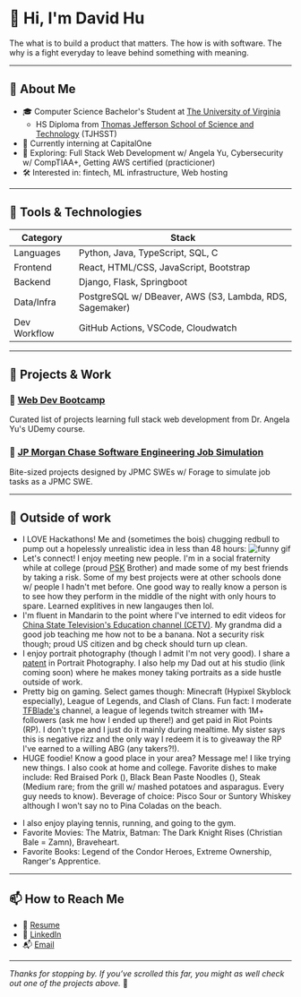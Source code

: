 # 👋 Hi, I'm David Hu

The what is to build a product that matters. The how is with software. The why is a fight everyday to leave behind something with meaning.

---

## 🧠 About Me

- 🎓 Computer Science Bachelor's Student at [The University of Virginia](https://www.usnews.com/best-colleges/uva-6968)
  - HS Diploma from [Thomas Jefferson School of Science and Technology](https://www.usnews.com/education/best-high-schools/virginia/districts/fairfax-county-public-schools/thomas-jefferson-high-school-for-science-and-technology-20461) (TJHSST)
- 💼 Currently interning at CapitalOne
- 🌱 Exploring: Full Stack Web Development w/ Angela Yu, Cybersecurity w/ CompTIAA+, Getting AWS certified (practicioner)
- 🛠️ Interested in: fintech, ML infrastructure, Web hosting

---

## 🧰 Tools & Technologies

| Category       | Stack |
|----------------|-------|
| Languages      | Python, Java, TypeScript, SQL, C |
| Frontend       | React, HTML/CSS, JavaScript, Bootstrap |
| Backend        | Django, Flask, Springboot |
| Data/Infra     | PostgreSQL w/ DBeaver, AWS (S3, Lambda, RDS, Sagemaker)|
| Dev Workflow   | GitHub Actions, VSCode, Cloudwatch |

---

## 🚀 Projects & Work

### 🔷 [Web Dev Bootcamp](https://github.com/dhu2022-dev/web-dev-bootcamp)
Curated list of projects learning full stack web development from Dr. Angela Yu's UDemy course.
<!-- Short description of what it does, the tools used, and why it matters. -->

### 🔷 [JP Morgan Chase Software Engineering Job Simulation](https://github.com/dhu2022-dev/job-simulations)
Bite-sized projects designed by JPMC SWEs w/ Forage to simulate job tasks as a JPMC SWE.
<!-- If this was part of a team/client engagement, note your role briefly. -->

<!-- ### 🔷 [Cool Side Project](#) -->
<!-- Was it fun, technically difficult, or used something unusual? Say that. -->

---

<!-- ## 📺 What to Expect from My Work

> Optional GIF demo, screenshot, or quote about your philosophy  
> e.g. "Clean, modular, documented code. Functional and honest UI."

<p align="center">
  <img src="demo.gif" alt="Demo of project" width="800" />
</p>

--- -->

## 💭 Outside of work

- I LOVE Hackathons! Me and (sometimes the bois) chugging redbull to pump out a hopelessly unrealistic idea in less than 48 hours:
![funny gif](https://media.giphy.com/media/v1.Y2lkPTc5MGI3NjExdjR6N2dqOWRhdnpleGcwbjVycmtkc2RrMW96cWlpamxwMWw0M3VjZCZlcD12MV9naWZzX3NlYXJjaCZjdD1n/KpACNEh8jXK2Q/giphy.gif)
- Let's connect! I enjoy meeting new people. I'm in a social fraternity while at college (proud [PSK](https://phisigmakappa.org/about/) Brother) and made some of my best friends by taking a risk. Some of my best projects were at other schools done w/ people I hadn't met before. One good way to really know a person is to see how they perform in the middle of the night with only hours to spare. Learned explitives in new langauges then lol.
- I'm fluent in Mandarin to the point where I've interned to edit videos for [China State Television's Education channel (CETV)](https://en.wikipedia.org/wiki/China_Education_Television). My grandma did a good job teaching me how not to be a banana. Not a security risk though; proud US citizen and bg check should turn up clean.
- I enjoy portrait photography (though I admit I'm not very good). I share a [patent](https://patents.justia.com/patent/11086197) in Portrait Photography. I also help my Dad out at his studio (link coming soon) where he makes money taking portraits as a side hustle outside of work.
- Pretty big on gaming. Select games though: Minecraft (Hypixel Skyblock especially), League of Legends, and Clash of Clans. Fun fact: I moderate [TFBlade's](https://www.twitch.tv/tfblade) channel, a league of legends twitch streamer with 1M+ followers (ask me how I ended up there!) and get paid in Riot Points (RP). I don't type and I just do it mainly during mealtime. My sister says this is negative rizz and the only way I redeem it is to giveaway the RP I've earned to a willing ABG (any takers?!).
- HUGE foodie! Know a good place in your area? Message me! I like trying new things. I also cook at home and college. Favorite dishes to make include: Red Braised Pork (), Black Bean Paste Noodles (), Steak (Medium rare; from the grill w/ mashed potatoes and asparagus. Every guy needs to know). Beverage of choice: Pisco Sour or Suntory Whiskey although I won't say no to Pina Coladas on the beach.
<!-- TODO: Add pictures of red braised pork, black bean paste noodles, and steak you made. Also pictures of pisco sour and pina colada. -->
- I also enjoy playing tennis, running, and going to the gym.
- Favorite Movies: The Matrix, Batman: The Dark Knight Rises (Christian Bale = Zamn), Braveheart.
- Favorite Books: Legend of the Condor Heroes, Extreme Ownership, Ranger's Apprentice.

---

## 📫 How to Reach Me

<!-- - 🌐 [Portfolio](#) -->
- 📄 [Resume](Resume_Financial.pdf)
- 💼 [LinkedIn](https://www.linkedin.com/in/davidhu426/)
- 📬 [Email](who.is.david101@gmail.com)

---

_Thanks for stopping by. If you’ve scrolled this far, you might as well check out one of the projects above._ 👀
